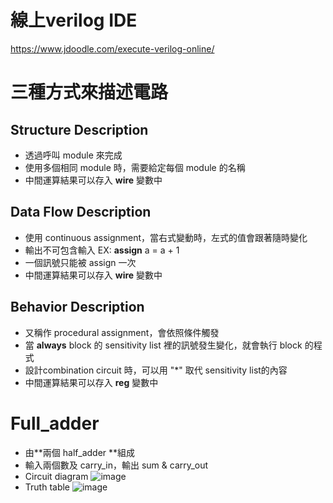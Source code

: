 # 線上verilog IDE
https://www.jdoodle.com/execute-verilog-online/

# 三種方式來描述電路

## Structure Description
* 透過呼叫 module 來完成
* 使用多個相同 module 時，需要給定每個 module 的名稱
* 中間運算結果可以存入 **wire** 變數中

## Data Flow Description
* 使用 continuous assignment，當右式變動時，左式的值會跟著隨時變化
* 輸出不可包含輸入 EX: **assign** a = a + 1
* 一個訊號只能被 assign 一次
* 中間運算結果可以存入 **wire** 變數中

## Behavior Description
* 又稱作 procedural assignment，會依照條件觸發
* 當 **always** block 的 sensitivity list 裡的訊號發生變化，就會執行 block 的程式
* 設計combination circuit 時，可以用 "*" 取代 sensitivity list的內容
* 中間運算結果可以存入 **reg** 變數中

# Full_adder
* 由**兩個 half_adder **組成
* 輸入兩個數及 carry_in，輸出 sum & carry_out
* Circuit diagram
![image](https://user-images.githubusercontent.com/38965858/140275566-aeaec34f-3abc-47a3-965a-ed4852d977a7.png)
* Truth table
![image](https://user-images.githubusercontent.com/38965858/140278383-8b371181-6707-4160-b9f6-66b62f8bde7a.png)
